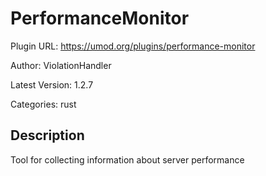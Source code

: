# PerformanceMonitor

Plugin URL: https://umod.org/plugins/performance-monitor

Author: ViolationHandler

Latest Version: 1.2.7

Categories: rust

## Description

Tool for collecting information about server performance
